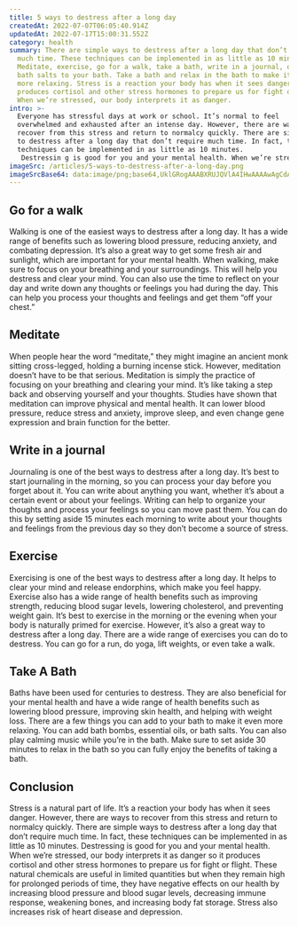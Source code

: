 ```yaml
---
title: 5 ways to destress after a long day
createdAt: 2022-07-07T06:05:40.914Z
updatedAt: 2022-07-17T15:00:31.552Z
category: health
summary: There are simple ways to destress after a long day that don’t require
  much time. These techniques can be implemented in as little as 10 minutes.
  Meditate, exercise, go for a walk, take a bath, write in a journal, or add
  bath salts to your bath. Take a bath and relax in the bath to make it even
  more relaxing. Stress is a reaction your body has when it sees danger and
  produces cortisol and other stress hormones to prepare us for fight or flight.
  When we’re stressed, our body interprets it as danger.
intro: >-
  Everyone has stressful days at work or school. It’s normal to feel
  overwhelmed and exhausted after an intense day. However, there are ways to
  recover from this stress and return to normalcy quickly. There are simple ways
  to destress after a long day that don’t require much time. In fact, these
  techniques can be implemented in as little as 10 minutes.
   Destressin g is good for you and your mental health. When we’re stressed, our body interprets it as danger so it produces cortisol and other stress hormones to prepare us for fight or flight. These natural chemicals are useful in limited quantities but when they remain high for prolonged periods of time, they have negative effects on our health by increasing blood pressure and blood sugar levels, decreasing immune response, weakening bones, and increasing body fat storage. Stress also increases risk of heart disease and depression.
imageSrc: /articles/5-ways-to-destress-after-a-long-day.png
imageSrcBase64: data:image/png;base64,UklGRogAAABXRUJQVlA4IHwAAAAwAgCdASoKAAoAAUAmJbACdEyAAdT1168XMAD++S7DuaNZn4JbxjTDlU6exLtNrlXg3JiJkHeD0Qm6p+QTR0J6GvebWqDyfpiXA2tjpj7z4bs3UGBrmrKrtW5TUyOVz31IaOAIt6P60ckx+XfeDkkrIfVDf/0MVrH8QAAA
---
```


## Go for a walk

Walking is one of the easiest ways to destress after a long day. It has a wide range of benefits such as lowering blood pressure, reducing anxiety, and combating depression. It’s also a great way to get some fresh air and sunlight, which are important for your mental health. When walking, make sure to focus on your breathing and your surroundings. This will help you destress and clear your mind. You can also use the time to reflect on your day and write down any thoughts or feelings you had during the day. This can help you process your thoughts and feelings and get them “off your chest.”

## Meditate

When people hear the word “meditate,” they might imagine an ancient monk sitting cross-legged, holding a burning incense stick. However, meditation doesn’t have to be that serious. Meditation is simply the practice of focusing on your breathing and clearing your mind. It’s like taking a step back and observing yourself and your thoughts. Studies have shown that meditation can improve physical and mental health. It can lower blood pressure, reduce stress and anxiety, improve sleep, and even change gene expression and brain function for the better.

## Write in a journal

Journaling is one of the best ways to destress after a long day. It’s best to start journaling in the morning, so you can process your day before you forget about it. You can write about anything you want, whether it’s about a certain event or about your feelings. Writing can help to organize your thoughts and process your feelings so you can move past them. You can do this by setting aside 15 minutes each morning to write about your thoughts and feelings from the previous day so they don’t become a source of stress.

## Exercise

Exercising is one of the best ways to destress after a long day. It helps to clear your mind and release endorphins, which make you feel happy. Exercise also has a wide range of health benefits such as improving strength, reducing blood sugar levels, lowering cholesterol, and preventing weight gain. It’s best to exercise in the morning or the evening when your body is naturally primed for exercise. However, it’s also a great way to destress after a long day. There are a wide range of exercises you can do to destress. You can go for a run, do yoga, lift weights, or even take a walk.

## Take A Bath

Baths have been used for centuries to destress. They are also beneficial for your mental health and have a wide range of health benefits such as lowering blood pressure, improving skin health, and helping with weight loss. There are a few things you can add to your bath to make it even more relaxing. You can add bath bombs, essential oils, or bath salts. You can also play calming music while you’re in the bath. Make sure to set aside 30 minutes to relax in the bath so you can fully enjoy the benefits of taking a bath.

## Conclusion

Stress is a natural part of life. It’s a reaction your body has when it sees danger. However, there are ways to recover from this stress and return to normalcy quickly. There are simple ways to destress after a long day that don’t require much time. In fact, these techniques can be implemented in as little as 10 minutes. Destressing is good for you and your mental health. When we’re stressed, our body interprets it as danger so it produces cortisol and other stress hormones to prepare us for fight or flight. These natural chemicals are useful in limited quantities but when they remain high for prolonged periods of time, they have negative effects on our health by increasing blood pressure and blood sugar levels, decreasing immune response, weakening bones, and increasing body fat storage. Stress also increases risk of heart disease and depression.
